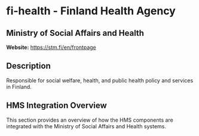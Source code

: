# fi-health - Finland Health Agency

## Ministry of Social Affairs and Health

**Website:** https://stm.fi/en/frontpage

## Description

Responsible for social welfare, health, and public health policy and services in Finland.

## HMS Integration Overview

This section provides an overview of how the HMS components are integrated with the Ministry of Social Affairs and Health systems.
